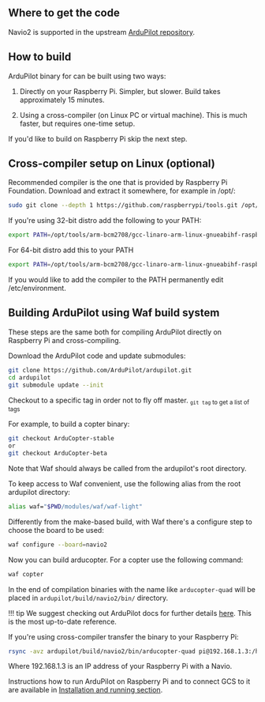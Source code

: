 ## Where to get the code

Navio2 is supported in the upstream [ArduPilot repository](https://github.com/ArduPilot/ardupilot).

## How to build

ArduPilot binary for can be built using two ways:

1) Directly on your Raspberry Pi. Simpler, but slower. Build takes approximately 15 minutes.

2) Using a cross-compiler (on Linux PC or virtual machine). This is much faster, but requires one-time setup.

If you'd like to build on Raspberry Pi skip the next step.

## Cross-compiler setup on Linux (optional)

Recommended compiler is the one that is provided by Raspberry Pi Foundation. Download and extract it somewhere, for example in /opt/:

```bash
sudo git clone --depth 1 https://github.com/raspberrypi/tools.git /opt/tools
```

If you're using 32-bit distro add the following to your PATH:

```bash
export PATH=/opt/tools/arm-bcm2708/gcc-linaro-arm-linux-gnueabihf-raspbian/bin:$PATH
```

For 64-bit distro add this to your PATH

```bash
export PATH=/opt/tools/arm-bcm2708/gcc-linaro-arm-linux-gnueabihf-raspbian-x64/bin:$PATH
```

If you would like to add the compiler to the PATH permanently edit /etc/environment.

## Building ArduPilot using Waf build system

These steps are the same both for compiling ArduPilot directly on Raspberry Pi and cross-compiling.

Download the ArduPilot code and update submodules:

```bash
git clone https://github.com/ArduPilot/ardupilot.git
cd ardupilot
git submodule update --init
```  

Checkout to a specific tag in order not to fly off master.
<sub> `git tag` to get a list of tags </sub>

For example, to build a copter binary:
```bash
git checkout ArduCopter-stable
or
git checkout ArduCopter-beta
```

Note that Waf should always be called from the ardupilot's root directory.

To keep access to Waf convenient, use the following alias from the root ardupilot directory:  
```bash
alias waf="$PWD/modules/waf/waf-light"
```  
Differently from the make-based build, with Waf there's a configure step to choose the board to be used:
```bash
waf configure --board=navio2
```

Now you can build arducopter. For a copter use the following command:
```bash
waf copter
```  
In the end of compilation binaries with the name like ```arducopter-quad``` will be placed in ```ardupilot/build/navio2/bin/``` directory.

!!! tip
    We suggest checking out ArduPilot docs for further details [here](https://github.com/ArduPilot/ardupilot/blob/master/BUILD.md). This is the most up-to-date reference.

If you're using cross-compiler transfer the binary to your Raspberry Pi:

```bash
rsync -avz ardupilot/build/navio2/bin/arducopter-quad pi@192.168.1.3:/home/pi/
```

Where 192.168.1.3 is an IP address of your Raspberry Pi with a Navio.


Instructions how to run ArduPilot on Raspberry Pi and to connect GCS to it are available in  [Installation and running section](installation-and-running.md).
